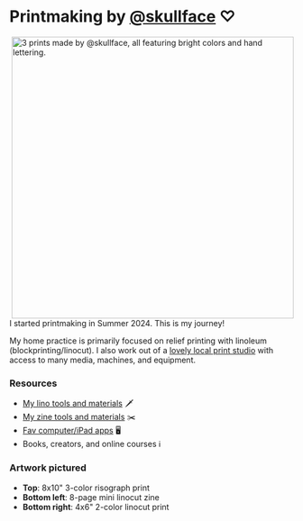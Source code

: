 # Printmaking by [@skullface](https://github.com/skullface) ♡

<img alt="3 prints made by @skullface, all featuring bright colors and hand lettering." src="https://github.com/user-attachments/assets/7eaa4147-71b7-4763-b98e-addbf203b038" width="500" align="right">

I started printmaking in Summer 2024. This is my journey!

My home practice is primarily focused on relief printing with linoleum (blockprinting/linocut). I also work out of a [lovely local print studio](https://zygotepress.org/) with access to many media, machines, and equipment. 

### Resources

- [My lino tools and materials](lino-tools-and-materials.md) 🗡️
- [My zine tools and materials](zine-tools-and-materials.md) ✂️
- [Fav computer/iPad apps](apps.md) 🖥️
- Books, creators, and online courses ℹ️
  
### Artwork pictured
- **Top**: 8x10" 3-color risograph print
- **Bottom left**: 8-page mini linocut zine
- **Bottom right**: 4x6" 2-color linocut print
